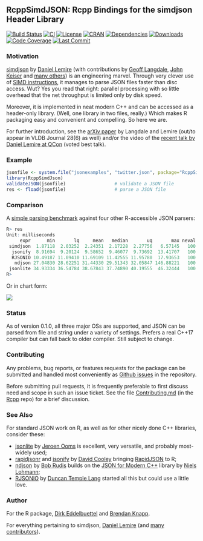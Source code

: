 ## RcppSimdJSON: Rcpp Bindings for the simdjson Header Library

[![Build Status](https://travis-ci.org/eddelbuettel/rcppsimdjson.svg)](https://travis-ci.org/eddelbuettel/rcppsimdjson)
[![CI](https://github.com/eddelbuettel/rcppsimdjson/workflows/ci/badge.svg)](https://github.com/eddelbuettel/rcppsimdjson/actions?query=workflow%3Aci)
[![License](https://eddelbuettel.github.io/badges/GPL2+.svg)](https://www.gnu.org/licenses/gpl-2.0.html)
[![CRAN](https://www.r-pkg.org/badges/version/RcppSimdJson)](https://cran.r-project.org/package=RcppSimdJson)
[![Dependencies](https://tinyverse.netlify.com/badge/RcppSimdJson)](https://cran.r-project.org/package=RcppSimdJson)
[![Downloads](https://cranlogs.r-pkg.org/badges/RcppSimdJson?color=brightgreen)](https://www.r-pkg.org/pkg/RcppSimdJson)
[![Code Coverage](https://codecov.io/gh/eddelbuettel/RcppSimdJson/graph/badge.svg)](https://codecov.io/gh/eddelbuettel/RcppSimdJson)
[![Last Commit](https://img.shields.io/github/last-commit/eddelbuettel/rcppsimdjson)](https://github.com/eddelbuettel/rcppsimdjson)

### Motivation

[simdjson](https://github.com/simdjson/simdjson) by [Daniel Lemire](https://lemire.me/en/) (with contributions by [Geoff
Langdale](https://twitter.com/geofflangdale),  [John Keiser](https://github.com/jkeiser) and  [many others](https://github.com/simdjson/simdjson/graphs/contributors)) is an
engineering marvel.  Through very clever use of [SIMD instructions](https://en.wikipedia.org/wiki/SIMD),
it manages to parse JSON files faster than disc access. Wut? Yes you read that right: parallel
processing with so little overhead that the net throughput is limited only by disk speed.

Moreover, it is implemented in neat modern C++ and can be accessed as a header-only library. (Well,
one library in two files, really.)  Which makes R packaging easy and convenient and compelling. So
here we are.

For further introduction, see the [arXiv paper](https://arxiv.org/abs/1902.08318) by Langdale and Lemire (out/to appear in VLDB
Journal 28(6) as well) and/or the video of the [recent talk by Daniel Lemire at
QCon](https://www.youtube.com/watch?v=wlvKAT7SZIQ) (voted best talk).

### Example

```r
jsonfile <- system.file("jsonexamples", "twitter.json", package="RcppSimdJson")
library(RcppSimdJson)
validateJSON(jsonfile)                  # validate a JSON file
res <- fload(jsonfile)                  # parse a JSON file
```

### Comparison

A [simple parsing benchmark](demo/simpleBenchmark.R) against four other R-accessible JSON parsers:

```r
R> res
Unit: milliseconds
     expr      min       lq     mean   median       uq       max neval  cld
 simdjson  1.87118  2.03252  2.24351  2.17228  2.27756   6.57145   100 a   
  jsonify  8.91694  9.20124  9.58652  9.46077  9.73692  13.41707   100  b  
  RJSONIO 10.49187 11.09410 11.69109 11.42555 11.95780  17.93653   100  b  
   ndjson 27.04830 28.62251 31.44330 29.51343 32.05847 146.88221   100   c 
 jsonlite 34.93334 36.54784 38.67843 37.74890 40.19555  46.32444   100    d
R> 
```

Or in chart form:

![](https://eddelbuettel.github.io/rcppsimdjson/rcppsimdjson_parse_benchmark.png)

### Status

As of version 0.1.0, all three major OSs are supported, and JSON can be parsed from file and string
under a variety of settings. Prefers a real C++17 compiler but can fall back to older
compiler. Still subject to change.

### Contributing

Any problems, bug reports, or features requests for the package can be submitted and handled most
conveniently as [Github issues](https://github.com/eddelbuettel/rcppsimdjson/issues) in the repository.

Before submitting pull requests, it is frequently preferable to first discuss need and scope in such
an issue ticket.  See the file
[Contributing.md](https://github.com/RcppCore/Rcpp/blob/master/Contributing.md) (in the
[Rcpp](https://github.com/RcppCore/Rcpp) repo) for a brief discussion.


### See Also

For standard JSON work on R, as well as for other nicely done C++ libraries, consider these:

- [jsonlite](https://cran.r-project.org/package=jsonlite) by [Jeroen
  Ooms](https://github.com/jeroen) is excellent, very versatile, and probably most-widely used;
- [rapidjsonr](https://cran.r-project.org/package=rapidjsonr) and [jsonify](https://cran.r-project.org/package=jsonify) by [David
  Cooley](https://twitter.com/_davecooley) bringing [RapidJSON](https://rapidjson.org/) to R;
- [ndjson](https://cran.r-project.org/package=ndjson) by [Bob Rudis](https://rud.is/b/) builds on the
  [JSON for Modern C++](https://github.com/nlohmann/json) library by [Niels
  Lohmann](https://github.com/nlohmann);
- [RJSONIO](https://cran.r-project.org/package=RJSONIO) by [Duncan Temple
  Lang](http://www.stat.ucdavis.edu/~duncan/) started all this but could use a little love.

### Author

For the R package, [Dirk Eddelbuettel](https://github.com/eddelbuettel) and [Brendan
Knapp](https://github.com/knapply).

For everything pertaining to simdjson, [Daniel Lemire](https://lemire.me/en/) (and [many
contributors](https://github.com/simdjson/simdjson/graphs/contributors)).

